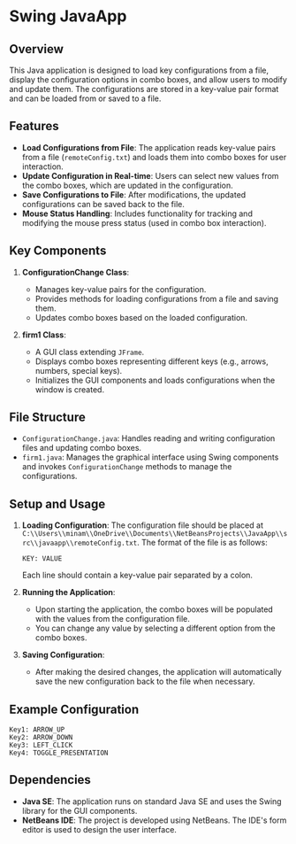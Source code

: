 # Swing JavaApp

## Overview
This Java application is designed to load key configurations from a file, display the configuration options in combo boxes, and allow users to modify and update them. The configurations are stored in a key-value pair format and can be loaded from or saved to a file. 

## Features
- **Load Configurations from File**: The application reads key-value pairs from a file (`remoteConfig.txt`) and loads them into combo boxes for user interaction.
- **Update Configuration in Real-time**: Users can select new values from the combo boxes, which are updated in the configuration.
- **Save Configurations to File**: After modifications, the updated configurations can be saved back to the file.
- **Mouse Status Handling**: Includes functionality for tracking and modifying the mouse press status (used in combo box interaction).

## Key Components

1. **ConfigurationChange Class**: 
   - Manages key-value pairs for the configuration.
   - Provides methods for loading configurations from a file and saving them.
   - Updates combo boxes based on the loaded configuration.

2. **firm1 Class**:
   - A GUI class extending `JFrame`.
   - Displays combo boxes representing different keys (e.g., arrows, numbers, special keys).
   - Initializes the GUI components and loads configurations when the window is created.

## File Structure

- `ConfigurationChange.java`: Handles reading and writing configuration files and updating combo boxes.
- `firm1.java`: Manages the graphical interface using Swing components and invokes `ConfigurationChange` methods to manage the configurations.

## Setup and Usage

1. **Loading Configuration**:
   The configuration file should be placed at `C:\\Users\\minam\\OneDrive\\Documents\\NetBeansProjects\\JavaApp\\src\\javaapp\\remoteConfig.txt`. The format of the file is as follows:

   ```
   KEY: VALUE
   ```

   Each line should contain a key-value pair separated by a colon.

2. **Running the Application**:
   - Upon starting the application, the combo boxes will be populated with the values from the configuration file.
   - You can change any value by selecting a different option from the combo boxes.
   
3. **Saving Configuration**:
   - After making the desired changes, the application will automatically save the new configuration back to the file when necessary.

## Example Configuration

```text
Key1: ARROW_UP
Key2: ARROW_DOWN
Key3: LEFT_CLICK
Key4: TOGGLE_PRESENTATION
```

## Dependencies
- **Java SE**: The application runs on standard Java SE and uses the Swing library for the GUI components.
- **NetBeans IDE**: The project is developed using NetBeans. The IDE's form editor is used to design the user interface.

